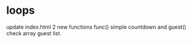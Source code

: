# loops
 update index.html 2 new functions func() simple countdown  and guest() check array guest list. 
